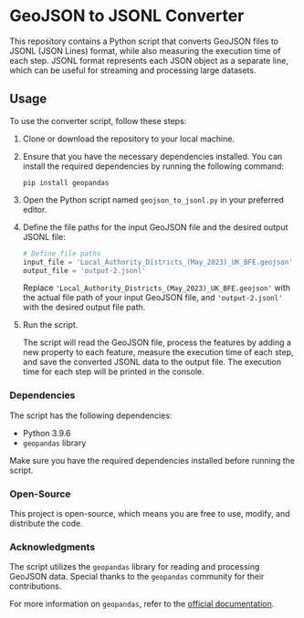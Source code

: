 # GeoJSON to JSONL Converter

This repository contains a Python script that converts GeoJSON files to JSONL (JSON Lines) format, while also measuring the execution time of each step. JSONL format represents each JSON object as a separate line, which can be useful for streaming and processing large datasets.

## Usage

To use the converter script, follow these steps:

1. Clone or download the repository to your local machine.

2. Ensure that you have the necessary dependencies installed. You can install the required dependencies by running the following command:

   ```
   pip install geopandas
   ```

3. Open the Python script named `geojson_to_jsonl.py` in your preferred editor.

4. Define the file paths for the input GeoJSON file and the desired output JSONL file:

   ```python
   # Define file paths
   input_file = 'Local_Authority_Districts_(May_2023)_UK_BFE.geojson'
   output_file = 'output-2.jsonl'
   ```

   Replace `'Local_Authority_Districts_(May_2023)_UK_BFE.geojson'` with the actual file path of your input GeoJSON file, and `'output-2.jsonl'` with the desired output file path.

5. Run the script.

   The script will read the GeoJSON file, process the features by adding a new property to each feature, measure the execution time of each step, and save the converted JSONL data to the output file. The execution time for each step will be printed in the console.

### Dependencies

The script has the following dependencies:

- Python 3.9.6
- `geopandas` library

Make sure you have the required dependencies installed before running the script.

### Open-Source

This project is open-source, which means you are free to use, modify, and distribute the code.

### Acknowledgments

The script utilizes the `geopandas` library for reading and processing GeoJSON data. Special thanks to the `geopandas` community for their contributions.

For more information on `geopandas`, refer to the [official documentation](https://geopandas.org/).
